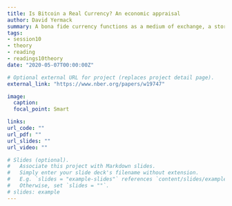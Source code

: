 ```yaml
---
title: Is Bitcoin a Real Currency? An economic appraisal
author: David Yermack
summary: A bona fide currency functions as a medium of exchange, a store of value, and a unit of account, but bitcoin largely fails to satisfy these criteria.</br><i>April, 2014, David Yermack </i>
tags:
- session10
- theory
- reading
- readings10theory
date: "2020-05-07T00:00:00Z"

# Optional external URL for project (replaces project detail page).
external_link: "https://www.nber.org/papers/w19747"

image:
  caption: 
  focal_point: Smart

links:
url_code: ""
url_pdf: ""
url_slides: ""
url_video: ""

# Slides (optional).
#   Associate this project with Markdown slides.
#   Simply enter your slide deck's filename without extension.
#   E.g. `slides = "example-slides"` references `content/slides/example-slides.md`.
#   Otherwise, set `slides = ""`.
# slides: example
---
```


